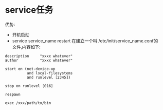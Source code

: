 # service任务
优势:
  * 开机启动
  * service service_name restart
在建立一个叫 /etc/init/service_name.conf的文件,内容如下:

```
description     "xxxx whatever"
author          "xxxx whatever"

start on (net-device-up
          and local-filesystems
          and runlevel [2345])

stop on runlevel [016]

respawn

exec /xxx/path/to/bin
```